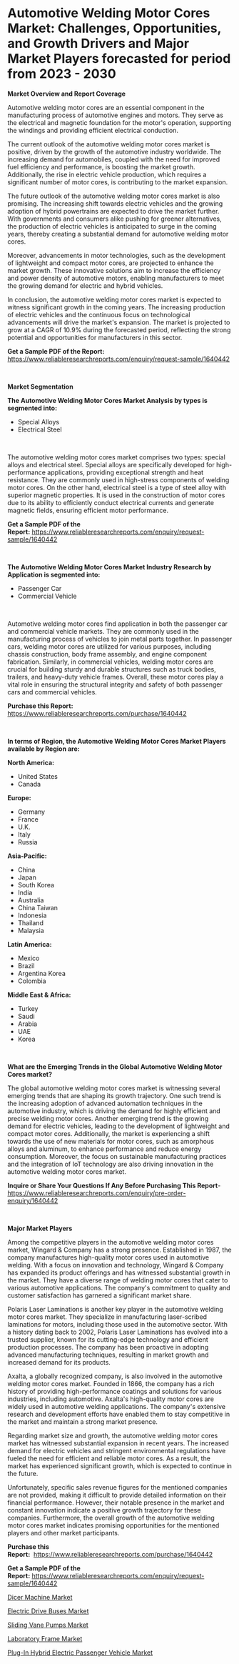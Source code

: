 <p><h1>Automotive Welding Motor Cores Market: Challenges, Opportunities, and Growth Drivers and Major Market Players forecasted for period from 2023 - 2030</h1></p><p><strong>Market Overview and Report Coverage</strong></p>
<p><p>Automotive welding motor cores are an essential component in the manufacturing process of automotive engines and motors. They serve as the electrical and magnetic foundation for the motor's operation, supporting the windings and providing efficient electrical conduction.</p><p>The current outlook of the automotive welding motor cores market is positive, driven by the growth of the automotive industry worldwide. The increasing demand for automobiles, coupled with the need for improved fuel efficiency and performance, is boosting the market growth. Additionally, the rise in electric vehicle production, which requires a significant number of motor cores, is contributing to the market expansion.</p><p>The future outlook of the automotive welding motor cores market is also promising. The increasing shift towards electric vehicles and the growing adoption of hybrid powertrains are expected to drive the market further. With governments and consumers alike pushing for greener alternatives, the production of electric vehicles is anticipated to surge in the coming years, thereby creating a substantial demand for automotive welding motor cores.</p><p>Moreover, advancements in motor technologies, such as the development of lightweight and compact motor cores, are projected to enhance the market growth. These innovative solutions aim to increase the efficiency and power density of automotive motors, enabling manufacturers to meet the growing demand for electric and hybrid vehicles.</p><p>In conclusion, the automotive welding motor cores market is expected to witness significant growth in the coming years. The increasing production of electric vehicles and the continuous focus on technological advancements will drive the market's expansion. The market is projected to grow at a CAGR of 10.9% during the forecasted period, reflecting the strong potential and opportunities for manufacturers in this sector.</p></p>
<p><strong>Get a Sample PDF of the Report:</strong> <a href="https://www.reliableresearchreports.com/enquiry/request-sample/1640442">https://www.reliableresearchreports.com/enquiry/request-sample/1640442</a></p>
<p>&nbsp;</p>
<p><strong>Market Segmentation</strong></p>
<p><strong>The Automotive Welding Motor Cores Market Analysis by types is segmented into:</strong></p>
<p><ul><li>Special Alloys</li><li>Electrical Steel</li></ul></p>
<p>&nbsp;</p>
<p><p>The automotive welding motor cores market comprises two types: special alloys and electrical steel. Special alloys are specifically developed for high-performance applications, providing exceptional strength and heat resistance. They are commonly used in high-stress components of welding motor cores. On the other hand, electrical steel is a type of steel alloy with superior magnetic properties. It is used in the construction of motor cores due to its ability to efficiently conduct electrical currents and generate magnetic fields, ensuring efficient motor performance.</p></p>
<p><strong>Get a Sample PDF of the Report:</strong>&nbsp;<a href="https://www.reliableresearchreports.com/enquiry/request-sample/1640442">https://www.reliableresearchreports.com/enquiry/request-sample/1640442</a></p>
<p>&nbsp;</p>
<p><strong>The Automotive Welding Motor Cores Market Industry Research by Application is segmented into:</strong></p>
<p><ul><li>Passenger Car</li><li>Commercial Vehicle</li></ul></p>
<p>&nbsp;</p>
<p><p>Automotive welding motor cores find application in both the passenger car and commercial vehicle markets. They are commonly used in the manufacturing process of vehicles to join metal parts together. In passenger cars, welding motor cores are utilized for various purposes, including chassis construction, body frame assembly, and engine component fabrication. Similarly, in commercial vehicles, welding motor cores are crucial for building sturdy and durable structures such as truck bodies, trailers, and heavy-duty vehicle frames. Overall, these motor cores play a vital role in ensuring the structural integrity and safety of both passenger cars and commercial vehicles.</p></p>
<p><strong>Purchase this Report:</strong>&nbsp; <a href="https://www.reliableresearchreports.com/purchase/1640442">https://www.reliableresearchreports.com/purchase/1640442</a></p>
<p>&nbsp;</p>
<p><strong>In terms of Region, the Automotive Welding Motor Cores Market Players available by Region are:</strong></p>
<p>
    <p> <strong> North America: </strong>
        <ul>
            <li>United States</li>
            <li>Canada</li>
        </ul>
        </p> 
    <p> <strong> Europe: </strong>
        <ul>
            <li>Germany</li>
            <li>France</li>
            <li>U.K.</li>
            <li>Italy</li>
            <li>Russia</li>
        </ul>
        </p> 
    <p> <strong> Asia-Pacific: </strong>
        <ul>
            <li>China</li>
            <li>Japan</li>
            <li>South Korea</li>
            <li>India</li>
            <li>Australia</li>
            <li>China Taiwan</li>
            <li>Indonesia</li>
            <li>Thailand</li>
            <li>Malaysia</li>
        </ul>
        </p> 
    <p> <strong> Latin America: </strong>
        <ul>
            <li>Mexico</li>
            <li>Brazil</li>
            <li>Argentina Korea</li>
            <li>Colombia</li>
        </ul>
        </p> 
    <p> <strong> Middle East & Africa: </strong>
        <ul>
            <li>Turkey</li>
            <li>Saudi</li>
            <li>Arabia</li>
            <li>UAE</li>
            <li>Korea</li>
        </ul>
    </p>
    </p>
<p>&nbsp;</p>
<p><strong>What are the Emerging Trends in the Global Automotive Welding Motor Cores market?</strong></p>
<p><p>The global automotive welding motor cores market is witnessing several emerging trends that are shaping its growth trajectory. One such trend is the increasing adoption of advanced automation techniques in the automotive industry, which is driving the demand for highly efficient and precise welding motor cores. Another emerging trend is the growing demand for electric vehicles, leading to the development of lightweight and compact motor cores. Additionally, the market is experiencing a shift towards the use of new materials for motor cores, such as amorphous alloys and aluminum, to enhance performance and reduce energy consumption. Moreover, the focus on sustainable manufacturing practices and the integration of IoT technology are also driving innovation in the automotive welding motor cores market.</p></p>
<p><strong>Inquire or Share Your Questions If Any Before Purchasing This Report</strong>- <a href="https://www.reliableresearchreports.com/enquiry/pre-order-enquiry/1640442">https://www.reliableresearchreports.com/enquiry/pre-order-enquiry/1640442</a></p>
<p>&nbsp;</p>
<p><strong>Major Market Players</strong></p>
<p><p>Among the competitive players in the automotive welding motor cores market, Wingard & Company has a strong presence. Established in 1987, the company manufactures high-quality motor cores used in automotive welding. With a focus on innovation and technology, Wingard & Company has expanded its product offerings and has witnessed substantial growth in the market. They have a diverse range of welding motor cores that cater to various automotive applications. The company's commitment to quality and customer satisfaction has garnered a significant market share.</p><p>Polaris Laser Laminations is another key player in the automotive welding motor cores market. They specialize in manufacturing laser-scribed laminations for motors, including those used in the automotive sector. With a history dating back to 2002, Polaris Laser Laminations has evolved into a trusted supplier, known for its cutting-edge technology and efficient production processes. The company has been proactive in adopting advanced manufacturing techniques, resulting in market growth and increased demand for its products.</p><p>Axalta, a globally recognized company, is also involved in the automotive welding motor cores market. Founded in 1866, the company has a rich history of providing high-performance coatings and solutions for various industries, including automotive. Axalta's high-quality motor cores are widely used in automotive welding applications. The company's extensive research and development efforts have enabled them to stay competitive in the market and maintain a strong market presence.</p><p>Regarding market size and growth, the automotive welding motor cores market has witnessed substantial expansion in recent years. The increased demand for electric vehicles and stringent environmental regulations have fueled the need for efficient and reliable motor cores. As a result, the market has experienced significant growth, which is expected to continue in the future.</p><p>Unfortunately, specific sales revenue figures for the mentioned companies are not provided, making it difficult to provide detailed information on their financial performance. However, their notable presence in the market and constant innovation indicate a positive growth trajectory for these companies. Furthermore, the overall growth of the automotive welding motor cores market indicates promising opportunities for the mentioned players and other market participants.</p></p>
<p><strong>Purchase this Report:</strong>&nbsp;&nbsp;<a href="https://www.reliableresearchreports.com/purchase/1640442">https://www.reliableresearchreports.com/purchase/1640442</a></p>
<p></p>
<p><strong>Get a Sample PDF of the Report:</strong>&nbsp;<a href="https://www.reliableresearchreports.com/enquiry/request-sample/1640442">https://www.reliableresearchreports.com/enquiry/request-sample/1640442</a></p>
<p><p><a href="https://medium.com/@devyncasper/dicer-machine-market-report-reveals-the-latest-trends-and-growth-opportunities-of-this-market-0ec560020d69">Dicer Machine Market</a></p><p><a href="https://github.com/Paul14Anderson63/Market-Research-Report-List-1/blob/main/electric-drive-buses-market.md">Electric Drive Buses Market</a></p><p><a href="https://medium.com/@isaiasmarks/sliding-vane-pumps-market-insight-market-trends-growth-forecasted-from-2023-to-2030-d9b304661ee6">Sliding Vane Pumps Market</a></p><p><a href="https://www.linkedin.com/pulse/laboratory-frame-market-size-share-amp-trends-analysis-report-kv8ne/">Laboratory Frame Market</a></p><p><a href="https://github.com/aasishrp01/Market-Research-Report-List-1/blob/main/plug-in-hybrid-electric-passenger-vehicle-market.md">Plug-In Hybrid Electric Passenger Vehicle Market</a></p></p>